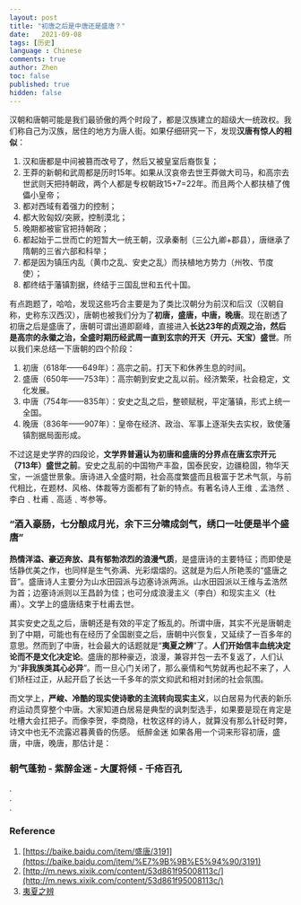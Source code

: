 ```yaml
---
layout: post
title: "初唐之后是中唐还是盛唐？"
date:   2021-09-08
tags: [历史]
language : Chinese
comments: true
author: Zhen
toc: false
published: true
hidden: false
---
```

汉朝和唐朝可能是我们最骄傲的两个时段了，都是汉族建立的超级大一统政权。我们称自己为汉族，居住的地方为唐人街。如果仔细研究一下，发现**汉唐有惊人的相似**：

 1. 汉和唐都是中间被篡而改号了，然后又被皇室后裔恢复；
 2. 王莽的新朝和武周都是历时15年。如果从汉哀帝去世王莽做大司马，和高宗去世武则天把持朝政，两个人都是专权朝政15+7=22年。而且两个人都扶植了傀儡小皇帝；
 3. 都对西域有着强力的控制；
 4. 都大败匈奴/突厥，控制漠北；
 5. 晚期都被宦官把持朝政；
 6. 都起始于二世而亡的短暂大一统王朝，汉承秦制（三公九卿+郡县），唐继承了隋朝的三省六部和科举；
 7. 都是因为镇压内乱（黄巾之乱、安史之乱）而扶植地方势力（州牧、节度使）；
 8. 都终结于藩镇割据，终结于三国乱世和五代十国。
 
有点跑题了，哈哈，发现这些巧合主要是为了类比汉朝分为前汉和后汉（汉朝自称，史称东汉西汉），唐朝也被我们分为了**初唐，盛唐，中唐，晚唐**。现在剧透了初唐之后是盛唐了，唐朝可谓出道即巅峰，直接进入**长达23年的贞观之治，然后是高宗的永徽之治，全盛时期历经武周一直到玄宗的开天（开元、天宝）盛世**。所以我们来总结一下唐朝的四个阶段：

 1. 初唐（618年——649年）：高宗之前。打天下和休养生息的时间。
 2. 盛唐（650年——753年）：高宗朝到安史之乱以前。经济繁荣，社会稳定，文化发展。
 3. 中唐（754年——835年）：安史之乱之后，整顿赋税，平定藩镇，形式上统一全国。
 4. 晚唐（836年——907年）：皇帝在经济、政治、军事上逐渐失去实权，致使藩镇割据局面形成。

不过这是史学界的四段论，**文学界普遍认为初唐和盛唐的分界点在唐玄宗开元（713年）盛世之前**。安史之乱前的中国物产丰盈，国泰民安，边疆稳固，物华天宝，一派盛世景象。唐诗进入全盛时期，社会高度繁盛而且极富于艺术气氛，与前代相比，在题材、风格、体裁等方面都有了新的特点。有著名诗人王维﹑孟浩然﹑李白﹑杜甫﹑高适﹑岑参等。

### “酒入豪肠，七分酿成月光，余下三分啸成剑气，绣口一吐便是半个盛唐”

**热情洋溢、豪迈奔放、具有郁勃浓烈的浪漫气质**，是盛唐诗的主要特征；而即使是恬静优美之作，也同样是生气弥满、光彩熠熠的。这就是为后人所艳羡的“盛唐之音”。盛唐诗人主要分为山水田园派与边塞诗派两派。山水田园派以王维与孟浩然为首；边塞诗派则以王昌龄为佳；也可分成浪漫主义（李白）和现实主义（杜甫）。文学上的盛唐结束于杜甫去世。

其实安史之乱之后，唐朝还是有效的平定了叛乱的。所谓中唐，其实不光是唐朝走到了中期，可能也有在经历了全国剧变之后，唐朝中兴恢复，又延续了一百多年的意思。然而到了中唐，社会最大的话题就是“**夷夏之辨**”了。**人们开始信丰血统决定论而不是文化决定论**。盛唐的那种豪迈，浪漫，兼容并包一去不复返了，人们认为“**非我族类其心必异**”。而一旦心门关闭了，那么豪情和气势就再也起不来了，人们矫枉过正，从起开启了长达一千多年的崇文抑武和相对封闭的社会氛围。

而文学上，**严峻、冷酷的现实使诗歌的主流转向现实主义**，以白居易为代表的新乐府运动贯穿整个中唐。大家知道白居易是典型的讽刺型选手，如果要是现在肯定是吐槽大会扛把子。而像李贺，李商隐，杜牧这样的诗人，就算没有那么针砭时弊，诗文中也无不流露迟暮黄昏的伤感。
纸醉金迷
如果各用一个词来形容初唐，盛唐，中唐，晚唐，那估计是：

### 朝气蓬勃 - 紫醉金迷 - 大厦将倾 - 千疮百孔
.   
.   
.   
### Reference
 1. [https://baike.baidu.com/item/盛唐/3191](https://baike.baidu.com/item/%E7%9B%9B%E5%94%90/3191)
 2. [http://m.news.xixik.com/content/53d861f95008113c/](http://m.news.xixik.com/content/53d861f95008113c/)
 3. [夷夏之辨](https://kknews.cc/history/3qnv5gg.html)

<!--stackedit_data:
eyJoaXN0b3J5IjpbNzE0MzY0MjUxLDM5OTY3NTk0OCwxNDQxND
MwNTc2LDE4MDY0ODg5OTIsLTE1NDk2MjMwMDgsMTQ5NjgzMzc2
MywtMTMxODYwOTgzMywyMDM3ODMzNjI5LC0yNzY5NzA2NzcsLT
E3MDY4MzYxMzQsLTIwMjU3OTMzMzgsMTAyMTkyNTEzMywtODkx
MjU0NDEsODE1MzY2NzU1LC0xODk4MDgxOTg5LDU1OTUwNDQzMl
19
-->